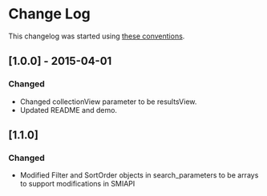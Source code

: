 # Change Log

This changelog was started using [these conventions](http://keepachangelog.com/).

## [1.0.0] - 2015-04-01
### Changed
- Changed collectionView parameter to be resultsView.
- Updated README and demo.

## [1.1.0]
### Changed
- Modified Filter and SortOrder objects in search_parameters to be arrays to support modifications in SMIAPI